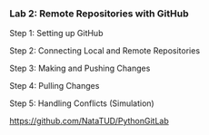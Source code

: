### Lab 2: Remote Repositories with GitHub

Step 1: Setting up GitHub

Step 2: Connecting Local and Remote Repositories

Step 3: Making and Pushing Changes

Step 4: Pulling Changes

Step 5: Handling Conflicts (Simulation)

https://github.com/NataTUD/PythonGitLab